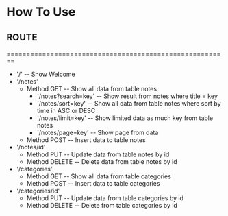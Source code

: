 # How To Use

## ROUTE
========================================================
* '/' -- Show Welcome
* '/notes' 
   * Method GET -- Show all data from table notes
     * '/notes?search=key' -- Show result from notes where title = key
     * '/notes/sort=key' -- Show all data from table notes where sort by time in ASC or DESC
     * '/notes/limit=key' -- Show limited data as much key from table notes 
     * '/notes/page=key' -- Show page from data
   * Method POST -- Insert data to table notes
* '/notes/id'
   * Method PUT -- Update data from table notes by id
   * Method DELETE -- Delete data from table notes by id
* '/categories' 
  * Method GET -- Show all data from table categories
  * Method POST -- Insert data to table categories
* '/categories/id'
  * Method PUT -- Update data from table categories by id
  * Method DELETE -- Delete from table categories by id   